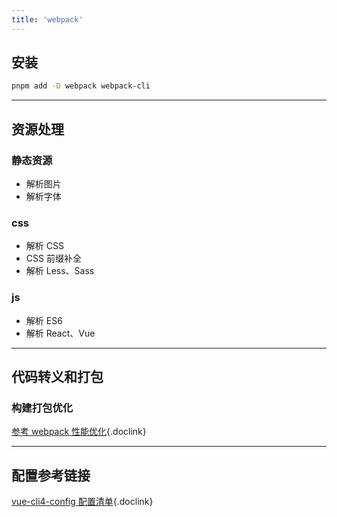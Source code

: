 ```yaml
---
title: 'webpack'
---
```


## 安装

```bash
pnpm add -D webpack webpack-cli
```

<hr />

## 资源处理

### 静态资源
- 解析图片
- 解析字体

### css
- 解析 CSS
- CSS 前缀补全
- 解析 Less、Sass

### js
- 解析 ES6
- 解析 React、Vue

<hr />

## 代码转义和打包

### 构建打包优化

[参考 webpack 性能优化](/docs/standard-optimize/webpack){.doclink}

<hr />

## 配置参考链接

[vue-cli4-config 配置清单](https://github.com/staven630/vue-cli4-config){.doclink}
